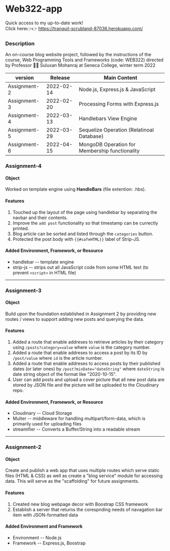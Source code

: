 # Web322-app
Quick access to my up-to-date work!
<br/>Click here:point_right::point_right: https://tranquil-scrubland-87036.herokuapp.com/

### Description
An on-course blog website project, followed by the instructions of the course, Web Programming Tools and Frameworks (code: WEB322) directed by Professor :man_teacher: Suluxan Mohanraj at Seneca College, winter term 2022

| version        | Release    | Main Content
| -------------- | -----------| ------------------------ |
| Assignment-2   | 2022-02-14 | Node.js, Express.js & JavaScript
| Assignment-3   | 2022-02-20 | Processing Forms with Express.js
| Assignment-4   | 2022-03-13 | Handlebars View Engine
| Assignment-5   | 2022-03-29 | Sequelize Operation (Relatinoal Database)
| Assignment-6   | 2022-04-15 | MongoDB Operation for Membership functionality

### Assignment-4
#### Object
Worked on template engine using **HandleBars** (file extention: .hbs).

#### Features
1. Touched up the layout of the page using handlebar by separating the navbar and their contents.
2. Improve the `add post` functionality so that timestamp can be currectly printed.
3. Blog article can be sorted and listed through the `categories` button.
4. Protected the post body with `{{#safeHTML}}` label of Strip-JS. 

####  Added Environment, Framework, or Resource
* handlebar -- template engine
* strip-js -- strips out all JavaScript code from some HTML text (to prevent `<script>` in HTML file)
---
### Assignment-3
#### Object
Build upon the foundation established in Assignment 2 by providing new routes / views to support adding new posts and querying the data. 

#### Features
1. Added a route that enable addreses to retrieve articles by their category using `/posts?category=value` where `value` is the category number.
2. Added a route that enable addreses to access a post by its ID by `/post/value` where `id` is the article number.
3. Added a route that enable addreses to access posts by their published dates (or later ones) by `/post?minDate="dateString"` where `dateString` is date string object of the format like "2020-10-15".
4. User can add posts and upload a cover picture that all new post data are stored by JSON file and the picture will be uploaded to the Cloudinary repo.

####  Added Environment, Framework, or Resource
* Cloudinary -- Cloud Storage
* Multer -- middleware for handling multipart/form-data, which is primarily used for uploading files
* streamifier -- Converts a Buffer/String into a readable stream
---
### Assignment-2 
#### Object
Create and publish a web app that uses multiple routes which serve static files (HTML & CSS) as well as create a "blog service" module for accessing data.  This will serve as the "scaffolding" for future assignments.
#### Features
1. Created new blog webpage decor with Boostrap CSS framework
2. Establish a server that returns the corespnding needs of navagation bar item with JSON-formatted data
####  Added Environment and Framework
* Environment -- Node.js
* Framework -- Express.js, Boostrap

